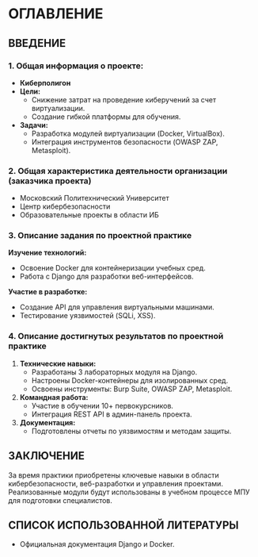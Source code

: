 # ОГЛАВЛЕНИЕ

## ВВЕДЕНИЕ

### 1. Общая информация о проекте:
- **Киберполигон**
- **Цели:**
  - Снижение затрат на проведение киберучений за счет виртуализации.
  - Создание гибкой платформы для обучения.
- **Задачи:**
  - Разработка модулей виртуализации (Docker, VirtualBox).
  - Интеграция инструментов безопасности (OWASP ZAP, Metasploit).

### 2. Общая характеристика деятельности организации (заказчика проекта)
- Московский Политехнический Университет
- Центр кибербезопасности
- Образовательные проекты в области ИБ

### 3. Описание задания по проектной практике
**Изучение технологий:**
- Освоение Docker для контейнеризации учебных сред.
- Работа с Django для разработки веб-интерфейсов.

**Участие в разработке:**
- Создание API для управления виртуальными машинами.
- Тестирование уязвимостей (SQLi, XSS).

### 4. Описание достигнутых результатов по проектной практике
1. **Технические навыки:**
   - Разработаны 3 лабораторных модуля на Django.
   - Настроены Docker-контейнеры для изолированных сред.
   - Освоены инструменты: Burp Suite, OWASP ZAP, Metasploit.
2. **Командная работа:**
   - Участие в обучении 10+ первокурсников.
   - Интеграция REST API в админ-панель проекта.
3. **Документация:**
   - Подготовлены отчеты по уязвимостям и методам защиты.

## ЗАКЛЮЧЕНИЕ
За время практики приобретены ключевые навыки в области кибербезопасности, веб-разработки и управления проектами. Реализованные модули будут использованы в учебном процессе МПУ для подготовки специалистов.

## СПИСОК ИСПОЛЬЗОВАННОЙ ЛИТЕРАТУРЫ
- Официальная документация Django и Docker.
